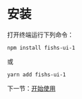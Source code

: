 # 安装

打开终端运行下列命令：

```
npm install fishs-ui-1
```

或

```
yarn add fishs-ui-1
```

下一节：[开始使用](#/doc/get-started)
